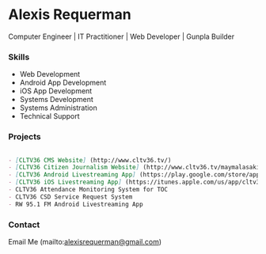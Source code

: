 # Alexis Requerman

Computer Engineer | IT Practitioner | Web Developer | Gunpla Builder

### Skills

- Web Development
- Android App Development
- iOS App Development
- Systems Development
- Systems Administration
- Technical Support

### Projects

```markdown

- [CLTV36 CMS Website] (http://www.cltv36.tv/)
- [CLTV36 Citizen Journalism Website] (http://www.cltv36.tv/maymalasakitako)
- [CLTV36 Android Livestreaming App] (https://play.google.com/store/apps/details?id=com.art.cltv36.livestream&hl=en)
- [CLTV36 iOS Livestreaming App] (https://itunes.apple.com/us/app/cltv36-livestreaming/id1087254064?mt=8)
- CLTV36 Attendance Monitoring System for TOC
- CLTV36 CSD Service Request System
- RW 95.1 FM Android Livestreaming App

```

### Contact

Email Me (mailto:alexisrequerman@gmail.com)
